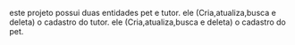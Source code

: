 este projeto possui duas entidades pet e tutor.
ele  (Cria,atualiza,busca e deleta) o cadastro do tutor.
ele  (Cria,atualiza,busca e deleta) o cadastro do pet.
